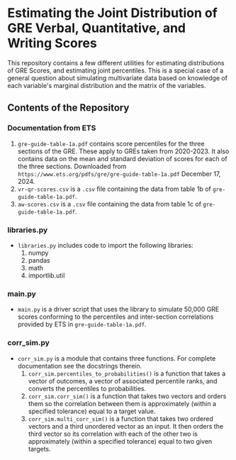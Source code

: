 # Estimating the Joint Distribution of GRE Verbal, Quantitative, and Writing Scores

This repository contains a few different utilities for estimating distributions
of GRE Scores, and estimating joint percentiles. This is a special case of a
general question about simulating multivariate data based on knowledge of each
variable's marginal distribution and the matrix of the variables.

## Contents of the Repository

### Documentation from ETS

1. `gre-guide-table-1a.pdf` contains score percentiles for the three sections of
the GRE. These apply to GREs taken from 2020-2023. It also contains data on the
mean and standard deviation of scores for each of the three sections. Downloaded
from `https://www.ets.org/pdfs/gre/gre-guide-table-1a.pdf` December 17, 2024.
2. `vr-qr-scores.csv` is a `.csv` file containing the data from table 1b of
`gre-guide-table-1a.pdf`.
3. `aw-scores.csv` is a `.csv` file containing the data from table 1c of
`gre-guide-table-1a.pdf`.

### libraries.py

* `libraries.py` includes code to import the following libraries:
    1. numpy
    2. pandas
    3. math
    4. importlib.util

### main.py

* `main.py` is a driver script that uses the library to simulate 50,000 GRE
scores conforming to the percentiles and inter-section correlations provided
by ETS in `gre-guide-table-1a.pdf`.

### corr_sim.py

* `corr_sim.py` is a module that contains three functions. For complete
documentation see the docstrings therein.
    1. `corr_sim.percentiles_to_probabilities()` is a function that takes a vector
    of outcomes, a vector of associated percentile ranks, and converts the
    percentiles to probabilities.
    2. `corr_sim.corr_sim()` is a function that takes two vectors and orders them
    so the correlation between them is approximately (within a specified
    tolerance) equal to a target value.
    3. `corr_sim.multi_corr_sim()` is a function that takes two ordered vectors and a
    third unordered vector as an input. It then orders the third vector so its
    correlation with each of the other two is approximately (within a specified
    tolerance) equal to two given targets.
